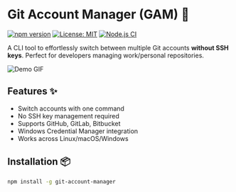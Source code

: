 # Git Account Manager (GAM) 🔄

[![npm version](https://img.shields.io/npm/v/git-account-manager)](https://www.npmjs.com/package/git-account-manager)
[![License: MIT](https://img.shields.io/badge/License-MIT-blue.svg)](https://opensource.org/licenses/MIT)
[![Node.js CI](https://github.com/yourusername/git-account-manager/actions/workflows/ci.yml/badge.svg)](https://github.com/yourusername/git-account-manager/actions)

A CLI tool to effortlessly switch between multiple Git accounts **without SSH keys**. Perfect for developers managing work/personal repositories.

![Demo GIF](https://github.com/yourusername/git-account-manager/raw/main/demo.gif)

## Features ✨

- Switch accounts with one command
- No SSH key management required
- Supports GitHub, GitLab, Bitbucket
- Windows Credential Manager integration
- Works across Linux/macOS/Windows

## Installation 📦

```bash
npm install -g git-account-manager
